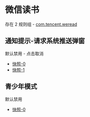 # 微信读书

存在 2 规则组 - [com.tencent.weread](/src/apps/com.tencent.weread.ts)

## 通知提示-请求系统推送弹窗

默认禁用 - 点击取消

- [快照-0](https://i.gkd.li/import/12642247)
- [快照-1](https://i.gkd.li/import/13233735)

## 青少年模式

默认禁用

- [快照-0](https://i.gkd.li/import/13233668)
